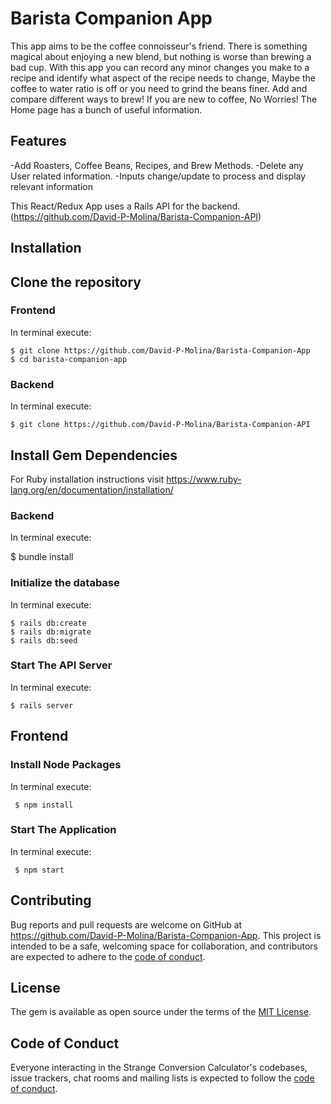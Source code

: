 # Barista Companion App
 This app aims to be the coffee connoisseur's friend. There is something magical about enjoying a new blend, but nothing is worse than brewing a bad cup. With this app you can record any minor changes you make to a recipe and identify what aspect of the recipe needs to change, Maybe the coffee to water ratio is off or you need to grind the beans finer. Add and compare different ways to brew! If you are new to coffee, No Worries! The Home page has a bunch of useful information.

## Features
-Add Roasters, Coffee Beans, Recipes, and Brew Methods. 
-Delete any User related information.
-Inputs change/update to process and display relevant information

This React/Redux App uses a Rails API for the backend. (https://github.com/David-P-Molina/Barista-Companion-API)

## Installation

## Clone the repository
### Frontend
In terminal execute:
```shell
$ git clone https://github.com/David-P-Molina/Barista-Companion-App
$ cd barista-companion-app
```
### Backend
In terminal execute:
```shell
$ git clone https://github.com/David-P-Molina/Barista-Companion-API
```

## Install Gem Dependencies
For Ruby installation instructions visit 
https://www.ruby-lang.org/en/documentation/installation/

### Backend
In terminal execute:

$ bundle install
### Initialize the database
In terminal execute:
```shell
$ rails db:create
$ rails db:migrate
$ rails db:seed
```
### Start The API Server
In terminal execute:
```shell
$ rails server 
```
## Frontend

### Install Node Packages
In terminal execute:
```shell
 $ npm install
```
### Start The Application
In terminal execute:
```shell
 $ npm start
```

## Contributing

Bug reports and pull requests are welcome on GitHub at https://github.com/David-P-Molina/Barista-Companion-App. This project is intended to be a safe, welcoming space for collaboration, and contributors are expected to adhere to the [code of conduct](https://github.com/David-P-Molina/Barista-Companion-App/CODE_OF_CONDUCT.md).

## License

The gem is available as open source under the terms of the [MIT License](https://opensource.org/licenses/MIT).

## Code of Conduct

Everyone interacting in the Strange Conversion Calculator's codebases, issue trackers, chat rooms and mailing lists is expected to follow the [code of conduct](https://github.com/David-P-Molina/Barista-Companion-App/blob/main/CODE_OF_CONDUCT.md).